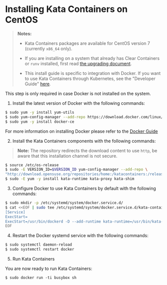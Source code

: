 # Installing Kata Containers on CentOS

> **Notes:**
>
> - Kata Containers packages are available for CentOS version 7 (currently `x86_64` only).
>
> - If you are installing on a system that already has Clear Containers or `runv` installed,
>   first read [the upgrading document](../Upgrading.md).
>
> - This install guide is specific to integration with Docker.  If you want to use Kata
>   Containers through Kubernetes, see the "Developer Guide" [here](https://github.com/kata-containers/documentation/blob/master/Developer-Guide.md#if-you-want-to-run-kata-containers-with-kubernetes).

This step is only required in case Docker is not installed on the system.
1. Install the latest version of Docker with the following commands:

```bash
$ sudo yum -y install yum-utils
$ sudo yum-config-manager --add-repo https://download.docker.com/linux/centos/docker-ce.repo
$ sudo yum -y install docker-ce
```
For more information on installing Docker please refer to the
[Docker Guide](https://docs.docker.com/engine/installation/linux/centos)

2. Install the Kata Containers components with the following commands:

> **Note:** The repository redirects the download content to use `http`, be aware that this installation channel is not secure.

```bash
$ source /etc/os-release
$ sudo -E VERSION_ID=$VERSION_ID yum-config-manager --add-repo \
"http://download.opensuse.org/repositories/home:/katacontainers:/release/CentOS_${VERSION_ID}/home:katacontainers:release.repo"
$ sudo -E yum -y install kata-runtime kata-proxy kata-shim
```

3. Configure Docker to use Kata Containers by default with the following commands:

```bash
$ sudo mkdir -p /etc/systemd/system/docker.service.d/
$ cat <<EOF | sudo tee /etc/systemd/system/docker.service.d/kata-containers.conf
[Service]
ExecStart=
ExecStart=/usr/bin/dockerd -D --add-runtime kata-runtime=/usr/bin/kata-runtime --default-runtime=kata-runtime
EOF
```

4. Restart the Docker systemd service with the following commands:

```bash
$ sudo systemctl daemon-reload
$ sudo systemctl restart docker
```

5. Run Kata Containers

You are now ready to run Kata Containers:

```
$ sudo docker run -ti busybox sh
```
